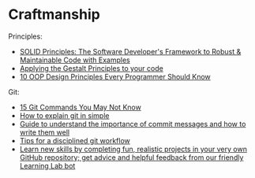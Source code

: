 # Craftmanship

Principles:
- [SOLID Principles: The Software Developer's Framework to Robust & Maintainable Code with Examples](https://khalilstemmler.com/articles/solid-principles/solid-typescript/)
- [Applying the Gestalt Principles to your code](https://yetanotherchris.dev/clean-code/gestalt-principles/)
- [10 OOP Design Principles Every Programmer Should Know](https://hackernoon.com/10-oop-design-principles-every-programmer-should-know-f187436caf65)

Git:
- [15 Git Commands You May Not Know](https://zaiste.net/15-git-commands-you-may-not-know/)
- [How to explain git in simple](https://smusamashah.github.io/blog/2017/10/14/explain-git-in-simple-words)
- [Guide to understand the importance of commit messages and how to write them well](https://github.com/RomuloOliveira/commit-messages-guide)
- [Tips for a disciplined git workflow](https://drewdevault.com/2019/02/25/Using-git-with-discipline.html)
- [Learn new skills by completing fun, realistic projects in your very own GitHub repository; get advice and helpful feedback from our friendly Learning Lab bot](https://lab.github.com)
